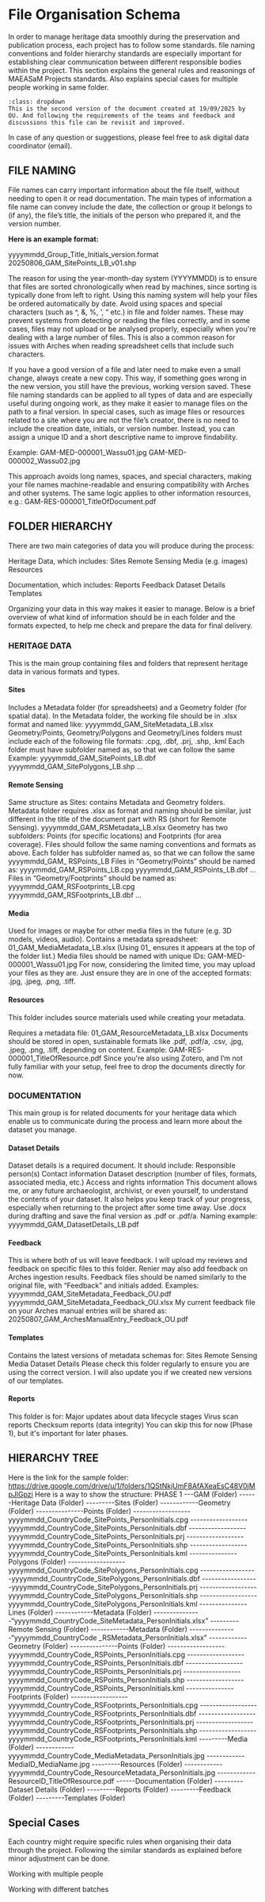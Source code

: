 # File Organisation Schema

In order to manage heritage data smoothly during the preservation and publication process, each project has to follow some standards. file naming conventions and folder hierarchy standards are especially important for establishing clear communication between different responsible bodies within the project. 
This section explains the general rules and reasonings of MAEASaM Projects standards. Also explains special cases for multiple people working in same folder.

```{note}
:class: dropdown
This is the second version of the document created at 19/09/2025 by OU. And following the requirements of the teams and feedback and discussions this file can be revisit and improved.
```
In case of any question or suggestions, please feel free to ask digital data coordinator (email).

## FILE NAMING

File names can carry important information about the file itself, without needing to open it or read documentation. The main types of information a file name can convey include the date, the collection or group it belongs to (if any), the file’s title, the initials of the person who prepared it, and the version number.

<strong>Here is an example format:</strong>

yyyymmdd_Group_Title_Initials_version.format
20250806_GAM_SitePoints_LB_v01.shp

The reason for using the year-month-day system (YYYYMMDD) is to ensure that files are sorted chronologically when read by machines, since sorting is typically done from left to right. Using this naming system will help your files be ordered automatically by date.
Avoid using spaces and special characters (such as ^, &, %, ‘, “ etc.) in file and folder names. These may prevent systems from detecting or reading the files correctly, and in some cases, files may not upload or be analysed properly, especially when you're dealing with a large number of files. This is also a common reason for issues with Arches when reading spreadsheet cells that include such characters.

If you have a good version of a file and later need to make even a small change, always create a new copy. This way, if something goes wrong in the new version, you still have the previous, working version saved.
These file naming standards can be applied to all types of data and are especially useful during ongoing work, as they make it easier to manage files on the path to a final version.
In special cases, such as image files or resources related to a site where you are not the file’s creator, there is no need to include the creation date, initials, or version number. Instead, you can assign a unique ID and a short descriptive name to improve findability.

Example:
GAM-MED-000001_Wassu01.jpg
GAM-MED-000002_Wassu02.jpg

This approach avoids long names, spaces, and special characters, making your file names machine-readable and ensuring compatibility with Arches and other systems.
The same logic applies to other information resources, e.g.:
GAM-RES-000001_TitleOfDocument.pdf

## FOLDER HIERARCHY

There are two main categories of data you will produce during the process:

Heritage Data, which includes:
Sites
Remote Sensing
Media (e.g. images)
Resources

Documentation, which includes:
Reports
Feedback
Dataset Details
Templates

Organizing your data in this way makes it easier to manage. Below is a brief overview of what kind of information should be in each folder and the formats expected, to help me check and prepare the data for final delivery.

### HERITAGE DATA
This is the main group containing files and folders that represent heritage data in various formats and types.

#### Sites
Includes a Metadata folder (for spreadsheets) and a Geometry folder (for spatial data).
In the Metadata folder, the working file should be in .xlsx format and named like:
yyyymmdd_GAM_SiteMetadata_LB.xlsx
Geometry/Points, Geometry/Polygons and Geometry/Lines folders must include each of the following file formats:
.cpg, .dbf, .prj, .shp, .kml
Each folder must have subfolder named as, so that we can follow the same 
Example:
yyyymmdd_GAM_SitePoints_LB.dbf
yyyymmdd_GAM_SitePolygons_LB.shp
…
#### Remote Sensing
Same structure as Sites: contains Metadata and Geometry folders.
Metadata folder requires .xlsx as format and naming should be similar, just different in the title of the document part with RS (short for Remote Sensing).
yyyymmdd_GAM_RSMetadata_LB.xlsx
Geometry has two subfolders: Points (for specific locations) and Footprints (for area coverage). Files should follow the same naming conventions and formats  as above.
Each folder has subfolder named as, so that we can follow the same 
	yyyymmdd_GAM_ RSPoints_LB
Files in “Geometry/Points” should be named as:
yyyymmdd_GAM_RSPoints_LB.cpg
yyyymmdd_GAM_RSPoints_LB.dbf
…
Files in “Geometry/Footprints” should be named as:
yyyymmdd_GAM_RSFootprints_LB.cpg
yyyymmdd_GAM_RSFootprints_LB.dbf
…
#### Media
Used for images or maybe for other media files in the future (e.g. 3D models, videos, audio).
Contains a metadata spreadsheet:
01_GAM_MediaMetadata_LB.xlsx
(Using 01_ ensures it appears at the top of the folder list.)
Media files should be named with unique IDs:
GAM-MED-000001_Wassu01.jpg
For now, considering the limited time, you may upload your files as they are. Just ensure they are in one of the accepted formats: .jpg, .jpeg, .png, .tiff.
#### Resources
This folder includes source materials used while creating your metadata.

Requires a metadata file:
01_GAM_ResourceMetadata_LB.xlsx
Documents should be stored in open, sustainable formats like .pdf, .pdf/a, .csv, .jpg, .jpeg, .png, .tiff, depending on content.
Example:
GAM-RES-000001_TitleOfResource.pdf
Since you're also using Zotero, and I’m not fully familiar with your setup, feel free to drop the documents directly for now.

### DOCUMENTATION

This main group is for related documents for your heritage data which enable us to communicate during the process and learn more about the dataset you manage. 
#### Dataset Details
Dataset details is a required document. It should include:
Responsible person(s)
Contact information
Dataset description (number of files, formats, associated media, etc.)
Access and rights information
This document allows me, or any future archaeologist, archivist, or even yourself, to understand the contents of your dataset. It also helps you keep track of your progress, especially when returning to the project after some time away.
Use .docx during drafting and save the final version as .pdf or .pdf/a.
Naming example:
yyyymmdd_GAM_DatasetDetails_LB.pdf

#### Feedback
This is where both of us will leave feedback.
I will upload my reviews and feedback on specific files to this folder.
Renier may also add feedback on Arches ingestion results.
Feedback files should be named similarly to the original file, with “Feedback” and initials added.
Examples:
yyyymmdd_GAM_SiteMetadata_Feedback_OU.pdf
yyyymmdd_GAM_SiteMetadata_Feedback_OU.xlsx
My current feedback file on your Arches manual entries will be shared as:
20250807_GAM_ArchesManualEntry_Feedback_OU.pdf

#### Templates
Contains the latest versions of metadata schemas for:
Sites
Remote Sensing
Media
Dataset Details
Please check this folder regularly to ensure you are using the correct version. I will also update you if we created new versions of our templates.

#### Reports
This folder is for:
Major updates about data lifecycle stages
Virus scan reports
Checksum reports (data integrity)
You can skip this for now (Phase 1), but it's important for later phases.
 
## HIERARCHY TREE
Here is the link for the sample folder: https://drive.google.com/drive/u/1/folders/1QStNkjUmF8AfAXeaEsC48V0jMpJlGpzi
Here is a way to show the structure:
PHASE 1
---GAM (Folder)
------Heritage Data (Folder)
---------Sites (Folder)
------------Geometry (Folder)
---------------Points (Folder)
------------------yyyymmdd_CountryCode_SitePoints_PersonInitials.cpg
------------------yyyymmdd_CountryCode_SitePoints_PersonInitials.dbf
------------------yyyymmdd_CountryCode_SitePoints_PersonInitials.prj
------------------yyyymmdd_CountryCode_SitePoints_PersonInitials.shp
------------------yyyymmdd_CountryCode_SitePoints_PersonInitials.kml
---------------Polygons (Folder)
------------------yyyymmdd_CountryCode_SitePolygons_PersonInitials.cpg
------------------yyyymmdd_CountryCode_SitePolygons_PersonInitials.dbf
------------------yyyymmdd_CountryCode_SitePolygons_PersonInitials.prj
------------------yyyymmdd_CountryCode_SitePolygons_PersonInitials.shp
------------------yyyymmdd_CountryCode_SitePolygons_PersonInitials.kml
---------------Lines (Folder)
------------Metadata (Folder)
---------------“yyyymmdd_CountryCode_SiteMetadata_PersonInitials.xlsx”
---------Remote Sensing (Folder)
------------Metadata (Folder)
---------------“yyyymmdd_CountryCode _RSMetadata_PersonInitials.xlsx”
------------Geometry (Folder)
---------------Points (Folder)
------------------yyyymmdd_CountryCode_RSPoints_PersonInitials.cpg
------------------yyyymmdd_CountryCode_RSPoints_PersonInitials.dbf
------------------yyyymmdd_CountryCode_RSPoints_PersonInitials.prj
------------------yyyymmdd_CountryCode_RSPoints_PersonInitials.shp
------------------yyyymmdd_CountryCode_RSPoints_PersonInitials.kml
---------------Footprints (Folder)
------------------yyyymmdd_CountryCode_RSFootprints_PersonInitials.cpg
------------------yyyymmdd_CountryCode_RSFootprints_PersonInitials.dbf
------------------yyyymmdd_CountryCode_RSFootprints_PersonInitials.prj
------------------yyyymmdd_CountryCode_RSFootprints_PersonInitials.shp
------------------yyyymmdd_CountryCode_RSFootprints_PersonInitials.kml
---------Media (Folder)
------------yyyymmdd_CountryCode_MediaMetadata_PersonInitials.jpg
------------MediaID_MediaName.jpg
---------Resources (Folder)
------------yyyymmdd_CountryCode_ResourceMetadata_PersonInitials.jpg
------------ResourceID_TitleOfResource.pdf
------Documentation (Folder)
---------Dataset Details (Folder)
---------Reports (Folder)
---------Feedback (Folder)
---------Templates (Folder)

## Special Cases

Each country might require specific rules when organising their data through the project. Following the similar standards as explained before minor adjustment can be done.

Working with multiple people

Working with different batches